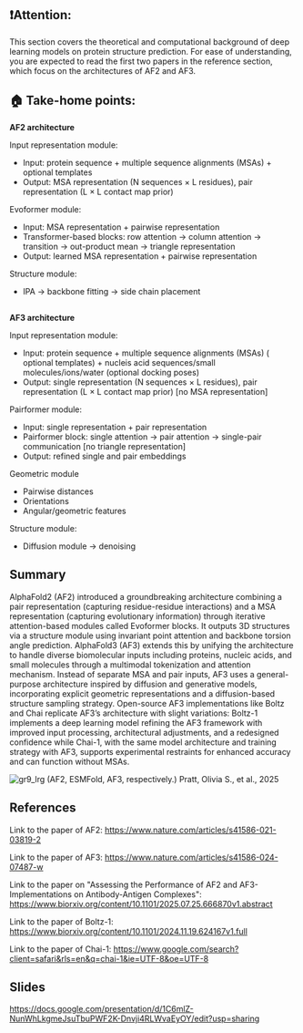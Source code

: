 ## ❗️Attention: 

This section covers the theoretical and computational background of deep learning models on protein structure prediction. For ease of understanding, you are expected to read the first two papers in the reference section, which focus on the architectures of AF2 and AF3.

## 🏠 Take-home points:

**AF2 architecture**

Input representation module:
- Input: protein sequence + multiple sequence alignments (MSAs) + optional templates
- Output: MSA representation (N sequences × L residues), pair representation (L × L contact map prior)

Evoformer module:    
- Input: MSA representation + pairwise representation
- Transformer-based blocks: row attention → column attention → transition → out-product mean → triangle representation
- Output: learned MSA representation + pairwise representation

Structure module:    
- IPA → backbone fitting → side chain placement

##

**AF3 architecture**

Input representation module:
- Input: protein sequence + multiple sequence alignments (MSAs) ( optional templates) + nucleis acid sequences/small molecules/ions/water (optional docking poses)
- Output: single representation (N sequences × L residues), pair representation (L × L contact map prior) [no MSA representation]

Pairformer module:    
- Input: single representation + pair representation
- Pairformer block: single attention → pair attention → single-pair communication [no triangle representation]
- Output: refined single and pair embeddings

Geometric module
- Pairwise distances
- Orientations
- Angular/geometric features

Structure module:
- Diffusion module → denoising

##

## Summary

AlphaFold2 (AF2) introduced a groundbreaking architecture combining a pair representation (capturing residue-residue interactions) and a MSA representation (capturing evolutionary information) through iterative attention-based modules called Evoformer blocks. It outputs 3D structures via a structure module using invariant point attention and backbone torsion angle prediction. AlphaFold3 (AF3) extends this by unifying the architecture to handle diverse biomolecular inputs including proteins, nucleic acids, and small molecules through a multimodal tokenization and attention mechanism. Instead of separate MSA and pair inputs, AF3 uses a general-purpose architecture inspired by diffusion and generative models, incorporating explicit geometric representations and a diffusion-based structure sampling strategy. Open-source AF3 implementations like Boltz and Chai replicate AF3’s architecture with slight variations: Boltz-1 implements a deep learning model refining the AF3 framework with improved input processing, architectural adjustments, and a redesigned confidence while Chai-1, with the same model architecture and training strategy with AF3, supports experimental restraints for enhanced accuracy and can function without MSAs.

![gr9_lrg](https://github.com/user-attachments/assets/71bff1b7-713f-4f27-9f95-3832132e92fb)
(AF2, ESMFold, AF3, respectively.) 
Pratt, Olivia S., et al., 2025

## References

Link to the paper of AF2: https://www.nature.com/articles/s41586-021-03819-2

Link to the paper of AF3: https://www.nature.com/articles/s41586-024-07487-w

Link to the paper on "Assessing the Performance of AF2 and AF3-Implementations on Antibody-Antigen Complexes": https://www.biorxiv.org/content/10.1101/2025.07.25.666870v1.abstract

Link to the paper of Boltz-1: https://www.biorxiv.org/content/10.1101/2024.11.19.624167v1.full

Link to the paper of Chai-1: https://www.google.com/search?client=safari&rls=en&q=chai-1&ie=UTF-8&oe=UTF-8

## Slides

https://docs.google.com/presentation/d/1C6mlZ-NunWhLkgmeJsuTbuPWF2K-Dnvji4RLWvaEyOY/edit?usp=sharing
